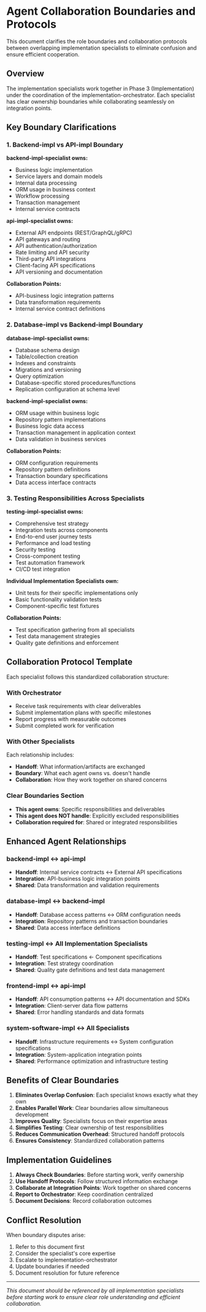 # Agent Collaboration Boundaries and Protocols

This document clarifies the role boundaries and collaboration protocols between overlapping implementation specialists to eliminate confusion and ensure efficient cooperation.

## Overview

The implementation specialists work together in Phase 3 (Implementation) under the coordination of the implementation-orchestrator. Each specialist has clear ownership boundaries while collaborating seamlessly on integration points.

## Key Boundary Clarifications

### 1. Backend-impl vs API-impl Boundary

**backend-impl-specialist owns:**

- Business logic implementation
- Service layers and domain models
- Internal data processing
- ORM usage in business context
- Workflow processing
- Transaction management
- Internal service contracts

**api-impl-specialist owns:**

- External API endpoints (REST/GraphQL/gRPC)
- API gateways and routing
- API authentication/authorization
- Rate limiting and API security
- Third-party API integrations
- Client-facing API specifications
- API versioning and documentation

**Collaboration Points:**

- API-business logic integration patterns
- Data transformation requirements
- Internal service contract definitions

### 2. Database-impl vs Backend-impl Boundary

**database-impl-specialist owns:**

- Database schema design
- Table/collection creation
- Indexes and constraints
- Migrations and versioning
- Query optimization
- Database-specific stored procedures/functions
- Replication configuration at schema level

**backend-impl-specialist owns:**

- ORM usage within business logic
- Repository pattern implementations
- Business logic data access
- Transaction management in application context
- Data validation in business services

**Collaboration Points:**

- ORM configuration requirements
- Repository pattern definitions
- Transaction boundary specifications
- Data access interface contracts

### 3. Testing Responsibilities Across Specialists

**testing-impl-specialist owns:**

- Comprehensive test strategy
- Integration tests across components
- End-to-end user journey tests
- Performance and load testing
- Security testing
- Cross-component testing
- Test automation framework
- CI/CD test integration

**Individual Implementation Specialists own:**

- Unit tests for their specific implementations only
- Basic functionality validation tests
- Component-specific test fixtures

**Collaboration Points:**

- Test specification gathering from all specialists
- Test data management strategies
- Quality gate definitions and enforcement

## Collaboration Protocol Template

Each specialist follows this standardized collaboration structure:

### With Orchestrator

- Receive task requirements with clear deliverables
- Submit implementation plans with specific milestones
- Report progress with measurable outcomes
- Submit completed work for verification

### With Other Specialists

Each relationship includes:

- **Handoff**: What information/artifacts are exchanged
- **Boundary**: What each agent owns vs. doesn't handle
- **Collaboration**: How they work together on shared concerns

### Clear Boundaries Section

- **This agent owns**: Specific responsibilities and deliverables
- **This agent does NOT handle**: Explicitly excluded responsibilities
- **Collaboration required for**: Shared or integrated responsibilities

## Enhanced Agent Relationships

### backend-impl ↔ api-impl

- **Handoff**: Internal service contracts ↔ External API specifications
- **Integration**: API-business logic integration points
- **Shared**: Data transformation and validation requirements

### database-impl ↔ backend-impl

- **Handoff**: Database access patterns ↔ ORM configuration needs
- **Integration**: Repository patterns and transaction boundaries
- **Shared**: Data access interface definitions

### testing-impl ↔ All Implementation Specialists

- **Handoff**: Test specifications ← Component specifications
- **Integration**: Test strategy coordination
- **Shared**: Quality gate definitions and test data management

### frontend-impl ↔ api-impl

- **Handoff**: API consumption patterns ↔ API documentation and SDKs
- **Integration**: Client-server data flow patterns
- **Shared**: Error handling standards and data formats

### system-software-impl ↔ All Specialists

- **Handoff**: Infrastructure requirements ↔ System configuration specifications
- **Integration**: System-application integration points
- **Shared**: Performance optimization and infrastructure testing

## Benefits of Clear Boundaries

1. **Eliminates Overlap Confusion**: Each specialist knows exactly what they own
2. **Enables Parallel Work**: Clear boundaries allow simultaneous development
3. **Improves Quality**: Specialists focus on their expertise areas
4. **Simplifies Testing**: Clear ownership of test responsibilities
5. **Reduces Communication Overhead**: Structured handoff protocols
6. **Ensures Consistency**: Standardized collaboration patterns

## Implementation Guidelines

1. **Always Check Boundaries**: Before starting work, verify ownership
2. **Use Handoff Protocols**: Follow structured information exchange
3. **Collaborate at Integration Points**: Work together on shared concerns
4. **Report to Orchestrator**: Keep coordination centralized
5. **Document Decisions**: Record collaboration outcomes

## Conflict Resolution

When boundary disputes arise:

1. Refer to this document first
2. Consider the specialist's core expertise
3. Escalate to implementation-orchestrator
4. Update boundaries if needed
5. Document resolution for future reference

---

*This document should be referenced by all implementation specialists before starting work to ensure clear role understanding and efficient collaboration.*
